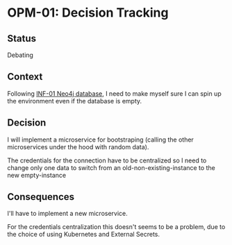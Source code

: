 # OPM-01: Decision Tracking

## Status

Debating

## Context

Following [INF-01 Neo4j database](https://github.com/Grimoldi/ferrea-adrs/blob/main/INF-01-Neo4j-database.md), I need to make myself sure I can spin up the environment even if the database is empty.

## Decision

I will implement a microservice for bootstraping (calling the other microservices under the hood with random data).

The credentials for the connection have to be centralized so I need to change only one data to switch from an old-non-existing-instance to the new empty-instance

## Consequences

I'll have to implement a new microservice.

For the credentials centralization this doesn't seems to be a problem, due to the choice of using Kubernetes and External Secrets.
